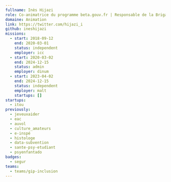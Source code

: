 ```yaml
---
fullname: Inès Hijazi
role: Co-animatrice du programme beta.gouv.fr | Responsable de la Brigade
domaine: Animation
link: https://twitter.com/hijazi_i
github: ineshijazi
missions:
  - start: 2018-09-12
    end: 2020-03-01
    status: independent
    employer: icc
  - start: 2020-03-02
    end: 2024-12-15
    status: admin
    employer: dinum
  - start: 2023-04-02
    end: 2024-12-15
    status: independent
    employer: malt
    startups: []
startups:
  - itou
previously:
  - jeveuxaider
  - eac
  - auvol
  - culture_amateurs
  - e-inspé
  - histologe
  - data-subvention
  - sante-psy-etudiant
  - psyenfantado
badges:
  - segur
teams:
  - teams/gip-inclusion
---
```

